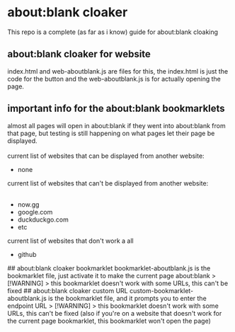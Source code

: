 # about:blank cloaker
This repo is a complete (as far as i know) guide for about:blank cloaking
## about:blank cloaker for website
index.html and web-aboutblank.js are files for this, the index.html is just the code for the button and the web-aboutblank.js is for actually opening the page.
## important info for the about:blank bookmarklets
almost all pages will open in about:blank if they went into about:blank from that page, but testing is still happening on what pages let their page be displayed. <br>
<br>
  current list of websites that can be displayed from another website: <br>
<ul>
  <li>none <br></li>
</ul>
 current list of websites that can't be displayed from another website: <br>
 <br>
<ul>
  <li>now.gg <br></li>
  <li>google.com <br></li>
  <li>duckduckgo.com <br></li>
  <li>etc <br></li>
</ul>
  
current list of websites that don't work a all
<ul>
  <li>github</li>
</ul>
## about:blank cloaker bookmarklet
bookmarklet-aboutblank.js is the bookmarklet file, just activate it to make the current page about:blank
> [!WARNING]
> this bookmarklet doesn't work with some URLs, this can't be fixed
## about:blank cloaker custom URL
custom-bookmarklet-aboutblank.js is the bookmarklet file, and it prompts you to enter the endpoint URL
> [!WARNING]
> this bookmarklet doesn't work with some URLs, this can't be fixed (also if you're on a website that doesn't work for the current page bookmarklet, this bookmarklet won't open the page)
